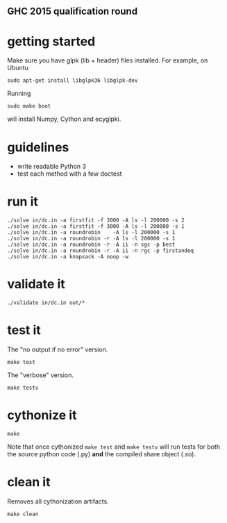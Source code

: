 ## GHC 2015 qualification round

# getting started

Make sure you have glpk (lib + header) files installed.
For example, on Ubuntu

	sudo apt-get install libglpk36 libglpk-dev

Running

	sudo make boot

will install Numpy, Cython and ecyglpki.

# guidelines

  - write readable Python 3
  - test each method with a few doctest

# run it

	./solve in/dc.in -a firstfit -f 3000 -A ls -l 200000 -s 2
	./solve in/dc.in -a firstfit -f 3000 -A ls -l 200000 -s 1
	./solve in/dc.in -a roundrobin    -A ls -l 200000 -s 1
	./solve in/dc.in -a roundrobin -r -A ls -l 200000 -s 1
	./solve in/dc.in -a roundrobin -r -A ii -n sgc -p best
	./solve in/dc.in -a roundrobin -r -A ii -n rgc -p firstandeq
	./solve in/dc.in -a knapsack -A noop -w

# validate it

	./validate in/dc.in out/*

# test it

The "no output if no error" version.

	make test

The "verbose" version.

	make testv

# cythonize it

	make

Note that once cythonized `make test` and `make testv` will run tests for both
the source python code (.py) **and** the compiled share object (.so).

# clean it

Removes all cythonization artifacts.

	make clean
